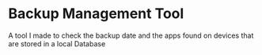 # Backup Management Tool
 A tool I made to check the backup date and the apps found on devices that are stored in a local Database
